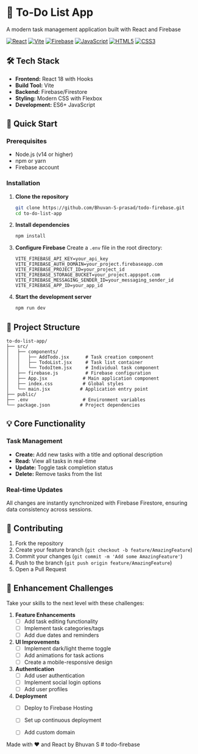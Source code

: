 # 📝 To-Do List App

A modern task management application built with React and Firebase

[![React](https://img.shields.io/badge/React-18.2.0-61DAFB?logo=react)](https://reactjs.org/)
[![Vite](https://img.shields.io/badge/Vite-4.0-646CFF?logo=vite)](https://vitejs.dev/)
[![Firebase](https://img.shields.io/badge/Firebase-9.0.0-FFCA28?logo=firebase)](https://firebase.google.com/)
[![JavaScript](https://img.shields.io/badge/JavaScript-ES6-F7DF1E?logo=javascript)](https://developer.mozilla.org/en-US/docs/Web/JavaScript)
[![HTML5](https://img.shields.io/badge/HTML5-E34F26?logo=html5&logoColor=white)](https://developer.mozilla.org/en-US/docs/Web/HTML)
[![CSS3](https://img.shields.io/badge/CSS3-1572B6?logo=css3&logoColor=white)](https://developer.mozilla.org/en-US/docs/Web/CSS)


## 🛠️ Tech Stack

- **Frontend:** React 18 with Hooks
- **Build Tool:** Vite
- **Backend:** Firebase/Firestore
- **Styling:** Modern CSS with Flexbox
- **Development:** ES6+ JavaScript

## 🚀 Quick Start

### Prerequisites

- Node.js (v14 or higher)
- npm or yarn
- Firebase account

### Installation

1. **Clone the repository**
   ```bash
   git clone https://github.com/Bhuvan-S-prasad/todo-firebase.git
   cd to-do-list-app
   ```

2. **Install dependencies**
   ```bash
   npm install
   ```

3. **Configure Firebase**
   Create a `.env` file in the root directory:
   ```env
   VITE_FIREBASE_API_KEY=your_api_key
   VITE_FIREBASE_AUTH_DOMAIN=your_project.firebaseapp.com
   VITE_FIREBASE_PROJECT_ID=your_project_id
   VITE_FIREBASE_STORAGE_BUCKET=your_project.appspot.com
   VITE_FIREBASE_MESSAGING_SENDER_ID=your_messaging_sender_id
   VITE_FIREBASE_APP_ID=your_app_id
   ```

4. **Start the development server**
   ```bash
   npm run dev
   ```

## 📁 Project Structure

```
to-do-list-app/
├── src/
│   ├── components/
│   │   ├── AddTodo.jsx      # Task creation component
│   │   ├── TodoList.jsx     # Task list container
│   │   └── TodoItem.jsx     # Individual task component
│   ├── firebase.js          # Firebase configuration
│   ├── App.jsx             # Main application component
│   ├── index.css           # Global styles
│   └── main.jsx           # Application entry point
├── public/
├── .env                    # Environment variables
└── package.json           # Project dependencies
```

## 💡 Core Functionality

### Task Management
- **Create:** Add new tasks with a title and optional description
- **Read:** View all tasks in real-time
- **Update:** Toggle task completion status
- **Delete:** Remove tasks from the list

### Real-time Updates
All changes are instantly synchronized with Firebase Firestore, ensuring data consistency across sessions.

## 🤝 Contributing

1. Fork the repository
2. Create your feature branch (`git checkout -b feature/AmazingFeature`)
3. Commit your changes (`git commit -m 'Add some AmazingFeature'`)
4. Push to the branch (`git push origin feature/AmazingFeature`)
5. Open a Pull Request

## 🎯 Enhancement Challenges

Take your skills to the next level with these challenges:

1. **Feature Enhancements**
   - [ ] Add task editing functionality
   - [ ] Implement task categories/tags
   - [ ] Add due dates and reminders

2. **UI Improvements**
   - [ ] Implement dark/light theme toggle
   - [ ] Add animations for task actions
   - [ ] Create a mobile-responsive design

3. **Authentication**
   - [ ] Add user authentication
   - [ ] Implement social login options
   - [ ] Add user profiles

4. **Deployment**
   - [ ] Deploy to Firebase Hosting
   - [ ] Set up continuous deployment
   - [ ] Add custom domain


Made with ❤️ and React by Bhuvan S # todo-firebase
